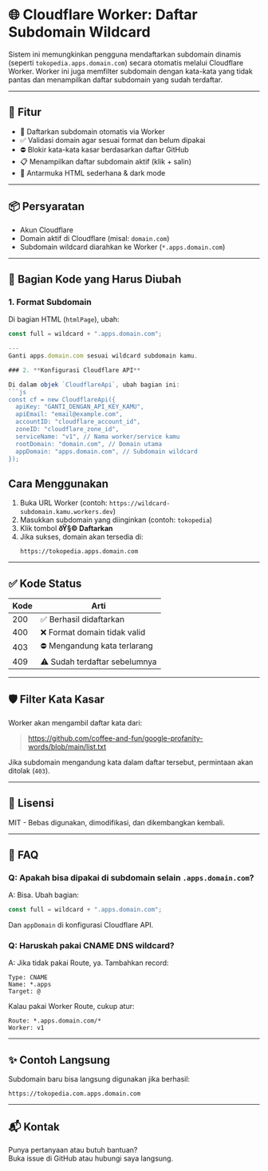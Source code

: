 # 🌐 Cloudflare Worker: Daftar Subdomain Wildcard

Sistem ini memungkinkan pengguna mendaftarkan subdomain dinamis (seperti `tokopedia.apps.domain.com`) secara otomatis melalui Cloudflare Worker. Worker ini juga memfilter subdomain dengan kata-kata yang tidak pantas dan menampilkan daftar subdomain yang sudah terdaftar.

---

## 🚀 Fitur

- 🧩 Daftarkan subdomain otomatis via Worker
- ✅ Validasi domain agar sesuai format dan belum dipakai
- ⛔ Blokir kata-kata kasar berdasarkan daftar GitHub
- 📋 Menampilkan daftar subdomain aktif (klik + salin)
- 🎨 Antarmuka HTML sederhana & dark mode

---

## 📦 Persyaratan

- Akun Cloudflare
- Domain aktif di Cloudflare (misal: `domain.com`)
- Subdomain wildcard diarahkan ke Worker (`*.apps.domain.com`)

---

## 🔧 Bagian Kode yang Harus Diubah

### 1. **Format Subdomain**

Di bagian HTML (`htmlPage`), ubah:
```js
const full = wildcard + ".apps.domain.com";

---
Ganti apps.domain.com sesuai wildcard subdomain kamu.

### 2. **Konfigurasi Cloudflare API**

Di dalam objek `CloudflareApi`, ubah bagian ini:
```js
const cf = new CloudflareApi({
  apiKey: "GANTI_DENGAN_API_KEY_KAMU",
  apiEmail: "email@example.com",
  accountID: "cloudflare_account_id",
  zoneID: "cloudflare_zone_id",
  serviceName: "v1", // Nama worker/service kamu
  rootDomain: "domain.com", // Domain utama
  appDomain: "apps.domain.com", // Subdomain wildcard
});
```

## Cara Menggunakan

1. Buka URL Worker (contoh: `https://wildcard-subdomain.kamu.workers.dev`)
2. Masukkan subdomain yang diinginkan (contoh: `tokopedia`)
3. Klik tombol **ðŸ§© Daftarkan**
4. Jika sukses, domain akan tersedia di:
   ```
   https://tokopedia.apps.domain.com
   ```

---

## ✅ Kode Status

| Kode | Arti |
|------|------|
| 200  | ✅ Berhasil didaftarkan |
| 400  | ❌ Format domain tidak valid |
| 403  | ⛔ Mengandung kata terlarang |
| 409  | ⚠️ Sudah terdaftar sebelumnya |

---

## 🛡 Filter Kata Kasar

Worker akan mengambil daftar kata dari:
> https://github.com/coffee-and-fun/google-profanity-words/blob/main/list.txt

Jika subdomain mengandung kata dalam daftar tersebut, permintaan akan ditolak (`403`).

---

## 📜 Lisensi

MIT - Bebas digunakan, dimodifikasi, dan dikembangkan kembali.

---

## 🙋 FAQ

### Q: Apakah bisa dipakai di subdomain selain `.apps.domain.com`?

A: Bisa. Ubah bagian:
```js
const full = wildcard + ".apps.domain.com";
```
Dan `appDomain` di konfigurasi Cloudflare API.

### Q: Haruskah pakai CNAME DNS wildcard?

A: Jika tidak pakai Route, ya. Tambahkan record:
```
Type: CNAME
Name: *.apps
Target: @
```

Kalau pakai Worker Route, cukup atur:
```
Route: *.apps.domain.com/*
Worker: v1
```

---

## ✨ Contoh Langsung

Subdomain baru bisa langsung digunakan jika berhasil:
```
https://tokopedia.com.apps.domain.com
```

---

## 📬 Kontak

Punya pertanyaan atau butuh bantuan?  
Buka issue di GitHub atau hubungi saya langsung.
